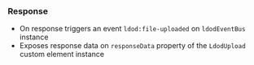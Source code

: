 ### Response

- On response triggers an event `ldod:file-uploaded` on `ldodEventBus` instance
- Exposes response data on `responseData` property of the `LdodUpload` custom element instance

